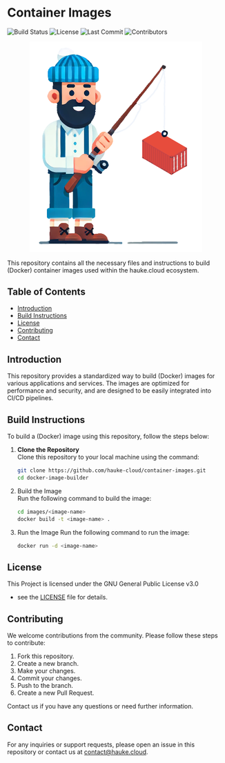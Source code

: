 # Container Images

![Build Status](https://img.shields.io/github/actions/workflow/status/hauke-cloud/container-images/build.yaml?branch=main)
![License](https://img.shields.io/github/license/hauke-cloud/container-images)
![Last Commit](https://img.shields.io/github/last-commit/hauke-cloud/container-images)
![Contributors](https://img.shields.io/github/contributors/hauke-cloud/container-images)

<p align="center">
  <img src="resources/readme/logo.png" alt="Repository Logo" width="400">
</p>

This repository contains all the necessary files and instructions
to build (Docker) container images used within the hauke.cloud ecosystem.

## Table of Contents

- [Introduction](#introduction)
- [Build Instructions](#build-instructions)
- [License](#license)
- [Contributing](#contributing)
- [Contact](#contact)

## Introduction

This repository provides a standardized way to build (Docker) images for
various applications and services. The images are optimized for
performance and security, and are designed to be easily
integrated into CI/CD pipelines.

## Build Instructions

To build a (Docker) image using this repository, follow the steps below:

1. **Clone the Repository**  
   Clone this repository to your local machine using the command:

   ```bash
   git clone https://github.com/hauke-cloud/container-images.git
   cd docker-image-builder
   ```

2. Build the Image  
   Run the following command to build the image:

   ```bash
   cd images/<image-name>
   docker build -t <image-name> .
   ```

3. Run the Image
  Run the following command to run the image:

   ```bash
   docker run -d <image-name>
   ```

## License

This Project is licensed under the GNU General Public License v3.0

- see the [LICENSE](LICENSE) file for details.

## Contributing

We welcome contributions from the community. Please follow these steps to contribute:

1. Fork this repository.
2. Create a new branch.
3. Make your changes.
4. Commit your changes.
5. Push to the branch.
6. Create a new Pull Request.

Contact us if you have any questions or need further information.

## Contact

For any inquiries or support requests, please open an issue in this
repository or contact us at [contact@hauke.cloud](mailto:contact@hauke.cloud).

